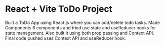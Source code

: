 # React + Vite ToDo Project
Built a ToDo App using React.js where you can add/delete todo tasks.
Made Components 6 components and tried use state and useReducer hooks for state management.
Also built it using both prop passing and Context API.
Final code pushed uses Context API and useReducer hook.
